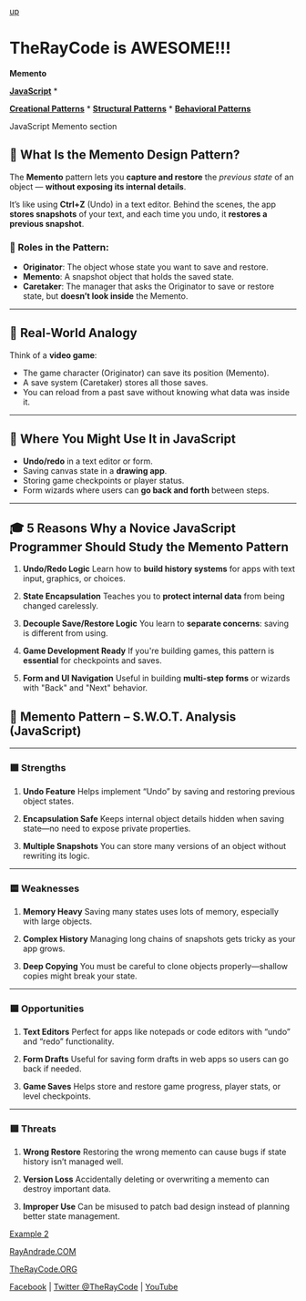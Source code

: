 [up](../README.md)

# TheRayCode is AWESOME!!!

**Memento**

**[JavaScript](../README.md)** * 

**[Creational Patterns](../../Creational/README.md)** * **[Structural Patterns](../../Structural/README.md)** * **[Behavioral Patterns](../README.md)**

JavaScript Memento section


## 🧳 What Is the Memento Design Pattern?

The **Memento** pattern lets you **capture and restore** the *previous state* of an object — **without exposing its internal details**.

It’s like using **Ctrl+Z** (Undo) in a text editor. Behind the scenes, the app **stores snapshots** of your text, and each time you undo, it **restores a previous snapshot**.

### 🧩 Roles in the Pattern:

* **Originator**: The object whose state you want to save and restore.
* **Memento**: A snapshot object that holds the saved state.
* **Caretaker**: The manager that asks the Originator to save or restore state, but **doesn’t look inside** the Memento.

---

## 📘 Real-World Analogy

Think of a **video game**:

* The game character (Originator) can save its position (Memento).
* A save system (Caretaker) stores all those saves.
* You can reload from a past save without knowing what data was inside it.

---

## 🧠 Where You Might Use It in JavaScript

* **Undo/redo** in a text editor or form.
* Saving canvas state in a **drawing app**.
* Storing game checkpoints or player status.
* Form wizards where users can **go back and forth** between steps.

---

## 🎓 5 Reasons Why a Novice JavaScript Programmer Should Study the Memento Pattern

1. **Undo/Redo Logic**
   Learn how to **build history systems** for apps with text input, graphics, or choices.

2. **State Encapsulation**
   Teaches you to **protect internal data** from being changed carelessly.

3. **Decouple Save/Restore Logic**
   You learn to **separate concerns**: saving is different from using.

4. **Game Development Ready**
   If you're building games, this pattern is **essential** for checkpoints and saves.

5. **Form and UI Navigation**
   Useful in building **multi-step forms** or wizards with "Back" and "Next" behavior.

## 🧠 Memento Pattern – S.W\.O.T. Analysis (JavaScript)

---

### 🟩 **Strengths**

1. **Undo Feature**
   Helps implement “Undo” by saving and restoring previous object states.

2. **Encapsulation Safe**
   Keeps internal object details hidden when saving state—no need to expose private properties.

3. **Multiple Snapshots**
   You can store many versions of an object without rewriting its logic.

---

### 🟨 **Weaknesses**

1. **Memory Heavy**
   Saving many states uses lots of memory, especially with large objects.

2. **Complex History**
   Managing long chains of snapshots gets tricky as your app grows.

3. **Deep Copying**
   You must be careful to clone objects properly—shallow copies might break your state.

---

### 🟦 **Opportunities**

1. **Text Editors**
   Perfect for apps like notepads or code editors with “undo” and “redo” functionality.

2. **Form Drafts**
   Useful for saving form drafts in web apps so users can go back if needed.

3. **Game Saves**
   Helps store and restore game progress, player stats, or level checkpoints.

---

### 🟥 **Threats**

1. **Wrong Restore**
   Restoring the wrong memento can cause bugs if state history isn’t managed well.

2. **Version Loss**
   Accidentally deleting or overwriting a memento can destroy important data.

3. **Improper Use**
   Can be misused to patch bad design instead of planning better state management.



[Example 2](./MO2/README.md)

[RayAndrade.COM](https://www.RayAndrade.com)

[TheRayCode.ORG](https://www.TheRayCode.org)

[Facebook](https://www.facebook.com/TheRayCode/) | [Twitter @TheRayCode](https://www.twitter.com/TheRayCode/) | [YouTube](https://www.youtube.com/AndradeRay/)

